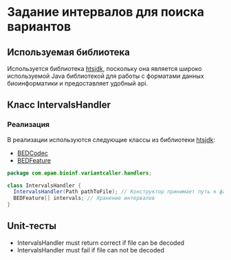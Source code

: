 # Задание интервалов для поиска вариантов

## Используемая библиотека

Используется библиотека [htsjdk](https://github.com/samtools/htsjdk), поскольку она является широко используемой Java библиотекой для работы с форматами данных биоинформатики и предоставляет удобный api.

## Класс IntervalsHandler

### Реализация

В реализации используются следующие классы из библиотеки [htsjdk](https://github.com/samtools/htsjdk):

* [BEDCodec](https://samtools.github.io/htsjdk/javadoc/htsjdk/htsjdk/tribble/bed/BEDCodec.html)
* [BEDFeature](https://samtools.github.io/htsjdk/javadoc/htsjdk/htsjdk/tribble/bed/BEDFeature.html)

```java
package com.epam.bioinf.variantcaller.handlers;

class IntervalsHandler {
  IntervalsHandler(Path pathToFile); // Конструктор принимает путь к файлу и сохраняет в поле класса список интервалов.
  BEDFeature[] intervals; // Хранение интервалов
}
```

## Unit-тесты

* IntervalsHandler must return correct if file can be decoded
* IntervalsHandler must fail if file can not be decoded
